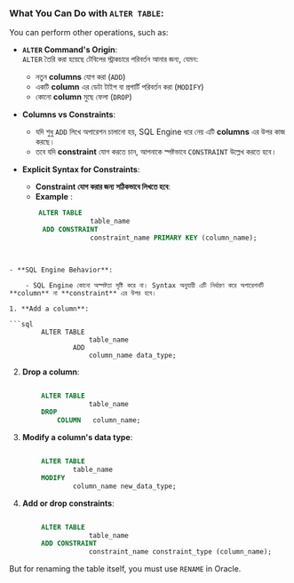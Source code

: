 ### What You Can Do with `ALTER TABLE`:

You can perform other operations, such as:

- **`ALTER` Command's Origin**:  
    `ALTER` তৈরি করা হয়েছে টেবিলের স্ট্রাকচারে পরিবর্তন আনার জন্য, যেমন:
    
    - নতুন **columns** যোগ করা (`ADD`)
    - একটি **column** এর ডেটা টাইপ বা প্রপার্টি পরিবর্তন করা (`MODIFY`)
    - কোনো **column** মুছে ফেলা (`DROP`)
- **Columns vs Constraints**:
    
    - যদি শুধু `ADD` লিখে অপারেশন চালানো হয়, SQL Engine ধরে নেয় এটি **columns** এর উপর কাজ করছে।
    - তবে যদি **constraint** যোগ করতে চান, আপনাকে স্পষ্টভাবে `CONSTRAINT` উল্লেখ করতে হবে।
- **Explicit Syntax for Constraints**:
    
    - **Constraint যোগ করার জন্য সঠিকভাবে লিখতে হবে**: 
    - **Example** : 
    ```sql
        ALTER TABLE
			         table_name 
         ADD CONSTRAINT 
			         constraint_name PRIMARY KEY (column_name);
        
```

- **SQL Engine Behavior**:
    
    - SQL Engine কোনো অস্পষ্টতা সৃষ্টি করে না। Syntax অনুযায়ী এটি নির্ধারণ করে অপারেশনটি **column** না **constraint** এর উপর হবে।

1. **Add a column**:
  
```sql
		ALTER TABLE 
					table_name 
				ADD 
					column_name data_type;
```
    
2. **Drop a column**:
  
```sql

		ALTER TABLE 
					table_name 
		DROP 
			COLUMN   column_name;

```
    
3. **Modify a column's data type**:
 
```sql

		ALTER TABLE 
				table_name 
		MODIFY 
				column_name new_data_type;

```


4. **Add or drop constraints**:
```sql

		ALTER TABLE 
					table_name 
		ADD CONSTRAINT 
					constraint_name constraint_type (column_name);

```
    

But for renaming the table itself, you must use `RENAME` in Oracle.
